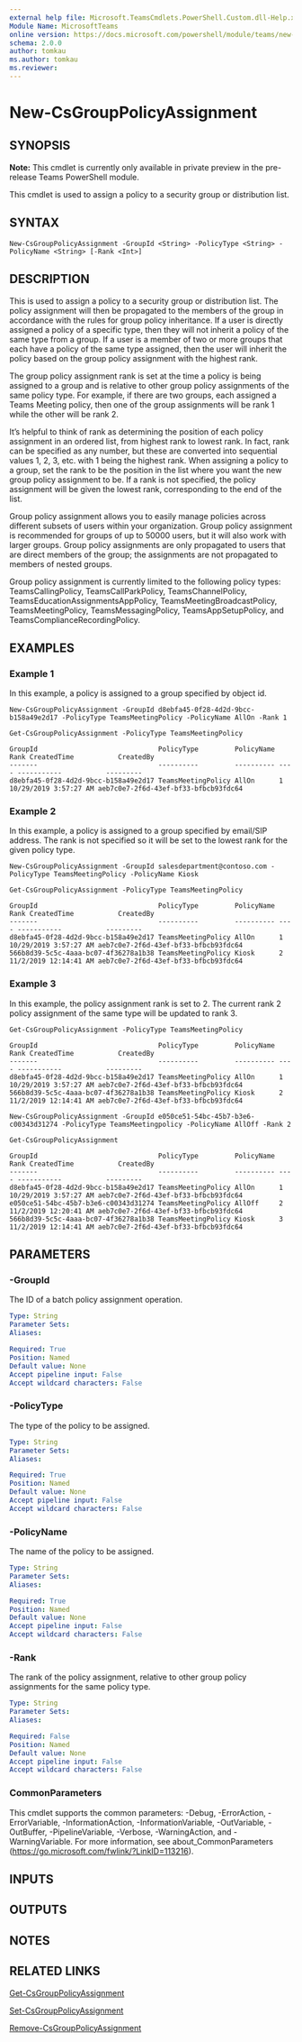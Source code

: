 ```yaml
---
external help file: Microsoft.TeamsCmdlets.PowerShell.Custom.dll-Help.xml
Module Name: MicrosoftTeams
online version: https://docs.microsoft.com/powershell/module/teams/new-csgrouppolicyassignment
schema: 2.0.0
author: tomkau
ms.author: tomkau
ms.reviewer:
---
```


# New-CsGroupPolicyAssignment

## SYNOPSIS

**Note:** This cmdlet is currently only available in private preview in the pre-release Teams PowerShell module.

This cmdlet is used to assign a policy to a security group or distribution list.

## SYNTAX

```
New-CsGroupPolicyAssignment -GroupId <String> -PolicyType <String> -PolicyName <String> [-Rank <Int>]
```

## DESCRIPTION
This is used to assign a policy to a security group or distribution list.  The policy assignment will then be propagated to the members of the group in accordance with the rules for group policy inheritance.  If a user is directly assigned a policy of a specific type, then they will not inherit a policy of the same type from a group.  If a user is a member of two or more groups that each have a policy of the same type assigned, then the user will inherit the policy based on the group policy assignment with the highest rank.

The group policy assignment rank is set at the time a policy is being assigned to a group and is relative to other group policy assignments of the same policy type.  For example, if there are two groups, each assigned a Teams Meeting policy, then one of the group assignments will be rank 1 while the other will be rank 2.

It’s helpful to think of rank as determining the position of each policy assignment in an ordered list, from highest rank to lowest rank.  In fact, rank can be specified as any number, but these are converted into sequential values 1, 2, 3, etc. with 1 being the highest rank.  When assigning a policy to a group, set the rank to be the position in the list where you want the new group policy assignment to be.  If a rank is not specified, the policy assignment will be given the lowest rank, corresponding to the end of the list.

Group policy assignment allows you to easily manage policies across different subsets of users within your organization. Group policy assignment is recommended for groups of up to 50000 users, but it will also work with larger groups. Group policy assignments are only propagated to users that are direct members of the group; the assignments are not propagated to members of nested groups.

Group policy assignment is currently limited to the following policy types:
TeamsCallingPolicy, TeamsCallParkPolicy, TeamsChannelPolicy, TeamsEducationAssignmentsAppPolicy, TeamsMeetingBroadcastPolicy, TeamsMeetingPolicy, TeamsMessagingPolicy, TeamsAppSetupPolicy, and TeamsComplianceRecordingPolicy.

## EXAMPLES

### Example 1
In this example, a policy is assigned to a group specified by object id.

```
New-CsGroupPolicyAssignment -GroupId d8ebfa45-0f28-4d2d-9bcc-b158a49e2d17 -PolicyType TeamsMeetingPolicy -PolicyName AllOn -Rank 1

Get-CsGroupPolicyAssignment -PolicyType TeamsMeetingPolicy

GroupId                              PolicyType         PolicyName Rank CreatedTime           CreatedBy
-------                              ----------         ---------- ---- -----------           ---------
d8ebfa45-0f28-4d2d-9bcc-b158a49e2d17 TeamsMeetingPolicy AllOn      1    10/29/2019 3:57:27 AM aeb7c0e7-2f6d-43ef-bf33-bfbcb93fdc64
```

### Example 2
In this example, a policy is assigned to a group specified by email/SIP address.  The rank is not specified so it will be set to the lowest rank for the given policy type.

```
New-CsGroupPolicyAssignment -GroupId salesdepartment@contoso.com -PolicyType TeamsMeetingPolicy -PolicyName Kiosk

Get-CsGroupPolicyAssignment -PolicyType TeamsMeetingPolicy

GroupId                              PolicyType         PolicyName Rank CreatedTime           CreatedBy
-------                              ----------         ---------- ---- -----------           ---------
d8ebfa45-0f28-4d2d-9bcc-b158a49e2d17 TeamsMeetingPolicy AllOn      1    10/29/2019 3:57:27 AM aeb7c0e7-2f6d-43ef-bf33-bfbcb93fdc64
566b8d39-5c5c-4aaa-bc07-4f36278a1b38 TeamsMeetingPolicy Kiosk      2    11/2/2019 12:14:41 AM aeb7c0e7-2f6d-43ef-bf33-bfbcb93fdc64
```

### Example 3
In this example, the policy assignment rank is set to 2.  The current rank 2 policy assignment of the same type will be updated to rank 3.

```
Get-CsGroupPolicyAssignment -PolicyType TeamsMeetingPolicy

GroupId                              PolicyType         PolicyName Rank CreatedTime           CreatedBy
-------                              ----------         ---------- ---- -----------           ---------
d8ebfa45-0f28-4d2d-9bcc-b158a49e2d17 TeamsMeetingPolicy AllOn      1    10/29/2019 3:57:27 AM aeb7c0e7-2f6d-43ef-bf33-bfbcb93fdc64
566b8d39-5c5c-4aaa-bc07-4f36278a1b38 TeamsMeetingPolicy Kiosk      2    11/2/2019 12:14:41 AM aeb7c0e7-2f6d-43ef-bf33-bfbcb93fdc64

New-CsGroupPolicyAssignment -GroupId e050ce51-54bc-45b7-b3e6-c00343d31274 -PolicyType TeamsMeetingpolicy -PolicyName AllOff -Rank 2

Get-CsGroupPolicyAssignment

GroupId                              PolicyType         PolicyName Rank CreatedTime           CreatedBy
-------                              ----------         ---------- ---- -----------           ---------
d8ebfa45-0f28-4d2d-9bcc-b158a49e2d17 TeamsMeetingPolicy AllOn      1    10/29/2019 3:57:27 AM aeb7c0e7-2f6d-43ef-bf33-bfbcb93fdc64
e050ce51-54bc-45b7-b3e6-c00343d31274 TeamsMeetingPolicy AllOff     2    11/2/2019 12:20:41 AM aeb7c0e7-2f6d-43ef-bf33-bfbcb93fdc64
566b8d39-5c5c-4aaa-bc07-4f36278a1b38 TeamsMeetingPolicy Kiosk      3    11/2/2019 12:14:41 AM aeb7c0e7-2f6d-43ef-bf33-bfbcb93fdc64
```

## PARAMETERS

### -GroupId
The ID of a batch policy assignment operation.

```yaml
Type: String
Parameter Sets:
Aliases:

Required: True
Position: Named
Default value: None
Accept pipeline input: False
Accept wildcard characters: False
```

### -PolicyType
The type of the policy to be assigned.

```yaml
Type: String
Parameter Sets:
Aliases:

Required: True
Position: Named
Default value: None
Accept pipeline input: False
Accept wildcard characters: False
```

### -PolicyName
The name of the policy to be assigned.

```yaml
Type: String
Parameter Sets:
Aliases:

Required: True
Position: Named
Default value: None
Accept pipeline input: False
Accept wildcard characters: False
```

### -Rank
The rank of the policy assignment, relative to other group policy assignments for the same policy type.

```yaml
Type: String
Parameter Sets:
Aliases:

Required: False
Position: Named
Default value: None
Accept pipeline input: False
Accept wildcard characters: False
```

### CommonParameters
This cmdlet supports the common parameters: -Debug, -ErrorAction, -ErrorVariable, -InformationAction, -InformationVariable, -OutVariable, -OutBuffer, -PipelineVariable, -Verbose, -WarningAction, and -WarningVariable.
For more information, see about_CommonParameters (https://go.microsoft.com/fwlink/?LinkID=113216).

## INPUTS

## OUTPUTS

## NOTES

## RELATED LINKS

[Get-CsGroupPolicyAssignment]()

[Set-CsGroupPolicyAssignment]()

[Remove-CsGroupPolicyAssignment]()

